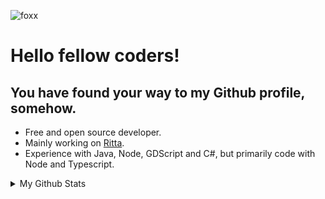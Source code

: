[foxx]: https://media2.giphy.com/media/TdMVH60kJvTMI/giphy.gif "foxxx"

![foxx][foxx]
# Hello fellow coders!
## You have found your way to my Github profile, somehow.

* Free and open source developer.
* Mainly working on [Ritta](https://github.com/rittaschool).
* Experience with Java, Node, GDScript and C#, but primarily code with Node and Typescript.

<details>
<summary>My Github Stats</summary>

![Github Stats](https://github-readme-stats.vercel.app/api?username=raikasdev&hide_title=true&show_icons=true&theme=radical)\
![Top Langs](https://github-readme-stats.vercel.app/api/top-langs/?username=raikasdev&theme=radical)\
![raikasta's wakatime stats](https://github-readme-stats.vercel.app/api/wakatime?username=raikasta)
</details>
